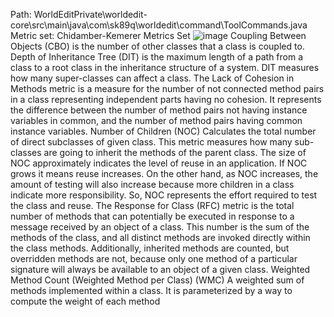 Path: WorldEditPrivate\worldedit-core\src\main\java\com\sk89q\worldedit\command\ToolCommands.java
Metric set: Chidamber-Kemerer Metrics Set
![image](https://github.com/user-attachments/assets/27292091-930c-4feb-b8d6-9859c84bfbc8)
Coupling Between Objects (CBO) is the number of other classes that a class is coupled to.
Depth of Inheritance Tree (DIT) is the maximum length of a path from a class to a root class in the inheritance structure of a system. DIT measures how many super-classes can affect a class.
The Lack of Cohesion in Methods metric is a measure for the number of not connected method pairs in a class representing independent parts having no cohesion. It represents the difference between the number of method pairs not having instance variables in common, and the number of method pairs having common instance variables.
Number of Children (NOC) Calculates the total number of direct subclasses of given class. This metric measures how many sub-classes are going to inherit the methods of the parent class. The size of NOC approximately indicates the level of reuse in an application. If NOC grows it means reuse increases. On the other hand, as NOC increases, the amount of testing will also increase because more children in a class indicate more responsibility. So, NOC represents the effort required to test the class and reuse.
The Response for Class (RFC) metric is the total number of methods that can potentially be executed in response to a message received by an object of a class. This number is the sum of the methods of the class, and all distinct methods are invoked directly within the class methods. Additionally, inherited methods are counted, but overridden methods are not, because only one method of a particular signature will always be available to an object of a given class.
Weighted Method Count (Weighted Method per Class) (WMC) A weighted sum of methods implemented within a class. It is parameterized by a way to compute the weight of each method

